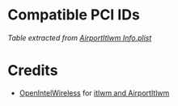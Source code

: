 # Compatible PCI IDs

###### Table extracted from [AirportItlwm Info.plist](https://github.com/OpenIntelWireless/itlwm/blob/master/AirportItlwm/AirportItlwm-Ventura-Info.plist#L32=)



# Credits

- [OpenIntelWireless](https://github.com/OpenIntelWireless) for [itlwm and AirportItlwm](https://github.com/OpenIntelWireless/itlwm)
